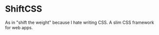 ShiftCSS
=========

As in "shift the weight" because I hate writing CSS. A slim CSS framework for web apps.
